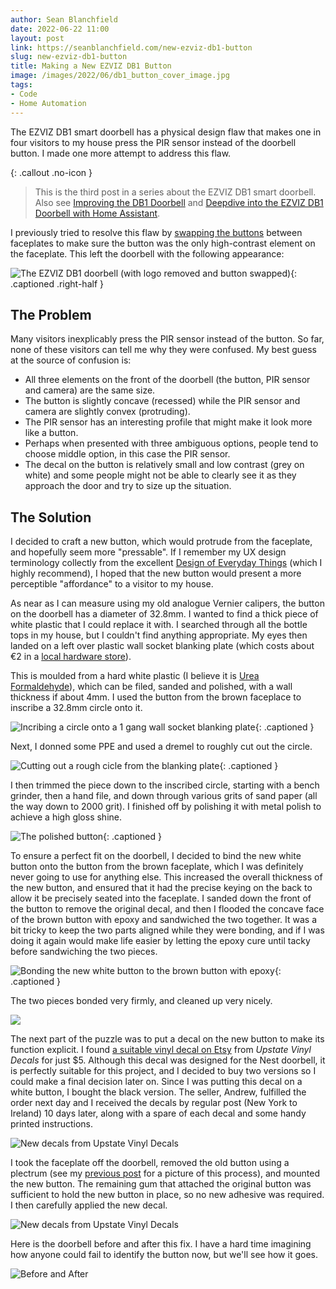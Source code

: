 ```yaml
---
author: Sean Blanchfield
date: 2022-06-22 11:00
layout: post
link: https://seanblanchfield.com/new-ezviz-db1-button
slug: new-ezviz-db1-button
title: Making a New EZVIZ DB1 Button
image: /images/2022/06/db1_button_cover_image.jpg
tags:
- Code
- Home Automation
---
```


The EZVIZ DB1 smart doorbell has a physical design flaw that makes one in four visitors to my house press the PIR sensor instead of the doorbell button. I made one more attempt to address this flaw.

<!-- more -->

{: .callout .no-icon }
> This is the third post in a series about the EZVIZ DB1 smart doorbell. Also see [Improving the DB1 Doorbell](/2022/03/improving-ezviz-db1-doorbell) and [Deepdive into the EZVIZ DB1 Doorbell with Home Assistant](/2022/05/ezviz-db1-doorbell-deepdive-homeassistant).

I previously tried to resolve this flaw by [swapping the buttons](http://localhost:4000/2022/03/improving-ezviz-db1-doorbell) between faceplates to make sure the button was the only high-contrast element on the faceplate. This left the doorbell with the following appearance:

![The EZVIZ DB1 doorbell (with logo removed and button swapped)](/images/2022/05/db1/db1_mounted_closeup.jpg){: .captioned .right-half }

## The Problem

Many visitors inexplicably press the PIR sensor instead of the button. So far, none of these visitors can tell me why they were confused. My best guess at the source of confusion is:
* All three elements on the front of the doorbell (the button, PIR sensor and camera) are the same size.
* The button is slightly concave (recessed) while the PIR sensor and camera are slightly convex (protruding).
* The PIR sensor has an interesting profile that might make it look more like a button.
* Perhaps when presented with three ambiguous options, people tend to choose middle option, in this case the PIR sensor.
* The decal on the button is relatively small and low contrast (grey on white) and some people might not be able to clearly see it as they approach the door and try to size up the situation.

## The Solution

I decided to craft a new button, which would protrude from the faceplate, and hopefully seem more "pressable". If I remember my UX design terminology collectly from the excellent [Design of Everyday Things](https://www.amazon.co.uk/Design-Everyday-Things-MIT-Press/dp/0262525674) (which I highly recommend), I hoped that the new button would present a more perceptible "affordance" to a visitor to my house.

As near as I can measure using my old analogue Vernier calipers, the button on the doorbell has a diameter of 32.8mm. I wanted to find a thick piece of white plastic that I could replace it with. I searched through all the bottle tops in my house, but I couldn't find anything appropriate. My eyes then landed on a left over plastic wall socket blanking plate (which costs about €2 in a [local hardware store](https://www.diy.ie/departments/mk-white-1-gang-single-raised-slim-profile-blanking-plate/53952_BQ.prd)). 

This is moulded from a hard white plastic (I believe it is [Urea Formaldehyde](https://en.wikipedia.org/wiki/Urea-formaldehyde)), which can be filed, sanded and polished, with a wall thickness if about 4mm. I used the button from the brown faceplace to inscribe a 32.8mm circle onto it.

![Incribing a circle onto a 1 gang wall socket blanking plate](/images/2022/06/db1_button_blanking_plate.jpg){: .captioned }

Next, I donned some PPE and used a dremel to roughly cut out the circle.

![Cutting out a rough cicle from the blanking plate](/images/2022/06/db1_button_dremel.jpg){: .captioned }

I then trimmed the piece down to the inscribed circle, starting with a bench grinder, then a hand file, and down through various grits of sand paper (all the way down to 2000 grit). I finished off by polishing it with metal polish to achieve a high gloss shine.

![The polished button](/images/2022/06/db1_button_polished.jpg){: .captioned }

To ensure a perfect fit on the doorbell, I decided to bind the new white button onto the button from the brown faceplate, which I was definitely never going to use for anything else. This increased the overall thickness of the new button, and ensured that it had the precise keying on the back to allow it be precisely seated into the faceplate. I sanded down the front of the button to remove the original decal, and then I flooded the concave face of the brown button with epoxy and sandwiched the two together. It was a bit tricky to keep the two parts aligned while they were bonding, and if I was doing it again would make life easier by letting the epoxy cure until tacky before sandwiching the two pieces.

![Bonding the new white button to the brown button with epoxy](/images/2022/06/db1_button_epoxy.jpg){: .captioned }

The two pieces bonded very firmly, and cleaned up very nicely.

![](/images/2022/06/db1_button_bonded.jpg)

The next part of the puzzle was to put a decal on the new button to make its function explicit. I found [a suitable vinyl decal on Etsy](https://www.etsy.com/ie/listing/710561391/nest-hello-doorbell-bell-1-decal?ga_order=most_relevant&ga_search_type=all&ga_view_type=gallery&ga_search_query=google+nest+doorbell+decal&ref=sr_gallery-1-3&bes=1&col=1) from *Upstate Vinyl Decals* for just $5. Although this decal was designed for the Nest doorbell, it is perfectly suitable for this project, and I decided to buy two versions so I could make a final decision later on. Since I was putting this decal on a white button, I bought the black version. The seller, Andrew, fulfilled the order next day and I received the decals by regular post (New York to Ireland) 10 days later, along with a spare of each decal and some handy printed instructions.

![New decals from Upstate Vinyl Decals](/images/2022/06/db1_button_decals.jpg)

I took the faceplate off the doorbell, removed the old button using a plectrum (see my [previous post](http://localhost:4000/2022/03/improving-ezviz-db1-doorbell) for a picture of this process), and mounted the new button. The remaining gum that attached the original button was sufficient to hold the new button in place, so no new adhesive was required. I then carefully applied the new decal.

![New decals from Upstate Vinyl Decals](/images/2022/06/db1_button_faceplate_new_button.jpg)

Here is the doorbell before and after this fix. I have a hard time imagining how anyone could fail to identify the button now, but we'll see how it goes.

![Before and After](/images/2022/06/db1_button_before_and_after.jpg)